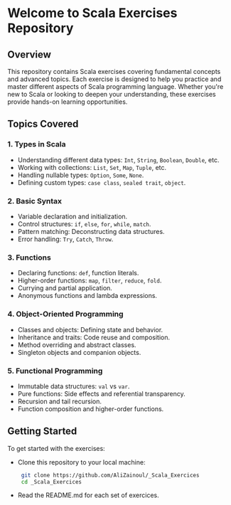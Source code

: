 # Welcome to Scala Exercises Repository

## Overview

This repository contains Scala exercises covering fundamental concepts and advanced topics. Each exercise is designed to help you practice and master different aspects of Scala programming language. Whether you're new to Scala or looking to deepen your understanding, these exercises provide hands-on learning opportunities.

## Topics Covered

### 1. Types in Scala
- Understanding different data types: `Int`, `String`, `Boolean`, `Double`, etc.
- Working with collections: `List`, `Set`, `Map`, `Tuple`, etc.
- Handling nullable types: `Option`, `Some`, `None`.
- Defining custom types: `case class`, `sealed trait`, `object`.

### 2. Basic Syntax
- Variable declaration and initialization.
- Control structures: `if`, `else`, `for`, `while`, `match`.
- Pattern matching: Deconstructing data structures.
- Error handling: `Try`, `Catch`, `Throw`.

### 3. Functions
- Declaring functions: `def`, function literals.
- Higher-order functions: `map`, `filter`, `reduce`, `fold`.
- Currying and partial application.
- Anonymous functions and lambda expressions.

### 4. Object-Oriented Programming
- Classes and objects: Defining state and behavior.
- Inheritance and traits: Code reuse and composition.
- Method overriding and abstract classes.
- Singleton objects and companion objects.

### 5. Functional Programming
- Immutable data structures: `val` vs `var`.
- Pure functions: Side effects and referential transparency.
- Recursion and tail recursion.
- Function composition and higher-order functions.


## Getting Started

To get started with the exercises:
- Clone this repository to your local machine:
  ```bash
   git clone https://github.com/AliZainoul/_Scala_Exercices
   cd _Scala_Exercices
   ```

- Read the README.md for each set of exercices. 